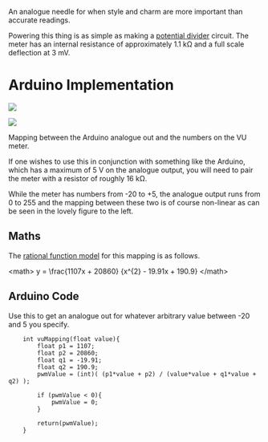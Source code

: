 An analogue needle for when style and charm are more important than accurate readings.

Powering this thing is as simple as making a [potential divider](http://en.wikipedia.org/wiki/Potential_divider) circuit. The meter has an internal resistance of approximately 1.1 kΩ and a full scale deflection at 3 mV.

Arduino Implementation
======================

[![](/w/images/thumb/f/fd/Vumeter_rationalfit.png/200px-Vumeter_rationalfit.png)](http://wiki.farsetlabs.org.uk/File:Vumeter_rationalfit.png)

[![](/w/skins/common/images/magnify-clip.png)](http://wiki.farsetlabs.org.uk/File:Vumeter_rationalfit.png "Enlarge")

Mapping between the Arduino analogue out and the numbers on the VU meter.

If one wishes to use this in conjunction with something like the Arduino, which has a maximum of 5 V on the analogue output, you will need to pair the meter with a resistor of roughly 16 kΩ.

While the meter has numbers from -20 to +5, the analogue output runs from 0 to 255 and the mapping between these two is of course non-linear as can be seen in the lovely figure to the left.

Maths
-----

The [rational function model](http://en.wikipedia.org/wiki/Polynomial_and_rational_function_modeling#Rational_function_models) for this mapping is as follows.

\<math\> y = \\frac{1107x + 20860} {x\^{2} - 19.91x + 190.9} \</math\>

Arduino Code
------------

Use this to get an analogue out for whatever arbitrary value between -20 and 5 you specify.

``` {.de1}
    int vuMapping(float value){
        float p1 = 1107;
        float p2 = 20860;
        float q1 = -19.91;
        float q2 = 190.9;
        pwmValue = (int)( (p1*value + p2) / (value*value + q1*value + q2) );
 
        if (pwmValue < 0){
            pwmValue = 0;
        }
 
        return(pwmValue);
    }
```
